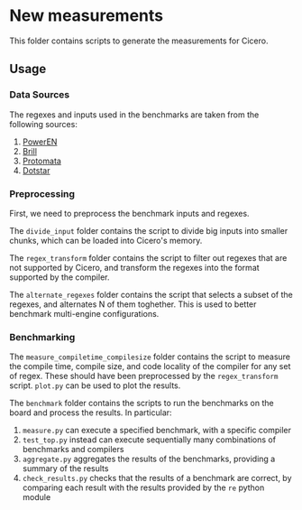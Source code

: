 # New measurements

This folder contains scripts to generate the measurements for Cicero.

## Usage

### Data Sources

The regexes and inputs used in the benchmarks are taken from the following sources:

1. [PowerEN](https://github.com/jackwadden/ANMLZoo/tree/master/PowerEN)
2. [Brill](https://github.com/jackwadden/ANMLZoo/tree/master/Brill)
3. [Protomata](https://github.com/jackwadden/ANMLZoo/tree/master/Protomata)
4. [Dotstar](https://github.com/jackwadden/ANMLZoo/blob/master/Dotstar/)

### Preprocessing

First, we need to preprocess the benchmark inputs and regexes.

The `divide_input` folder contains the script to divide big inputs into smaller chunks, which can be loaded into Cicero's memory.

The `regex_transform` folder contains the script to filter out regexes that are not supported by Cicero, and transform the regexes into the format supported by the compiler.

The `alternate_regexes` folder contains the script that selects a subset of the regexes, and alternates N of them toghether. This is used to better benchmark multi-engine configurations.

### Benchmarking

The `measure_compiletime_compilesize` folder contains the script to measure the compile time, compile size, and code locality of the compiler for any set of regex. These should have been preprocessed by the `regex_transform` script. `plot.py` can be used to plot the results.

The `benchmark` folder contains the scripts to run the benchmarks on the board and process the results. In particular:

1. `measure.py` can execute a specified benchmark, with a specific compiler
2. `test_top.py` instead can execute sequentially many combinations of benchmarks and compilers
3. `aggregate.py` aggregates the results of the benchmarks, providing a summary of the results
4. `check_results.py` checks that the results of a benchmark are correct, by comparing each result with the results provided by the `re` python module
